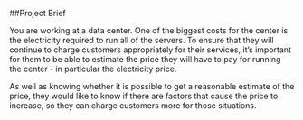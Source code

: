 ##Project Brief

You are working at a data center. One of the biggest costs for the center is the electricity required to run all of the servers. To ensure that they will continue to charge customers appropriately for their services, it’s important for them to be able to estimate the price they will have to pay for running the center - in particular the electricity price. 

As well as knowing whether it is possible to get a reasonable estimate of the price, they would like to know if there are factors that cause the price to increase, so they can charge customers more for those situations.
